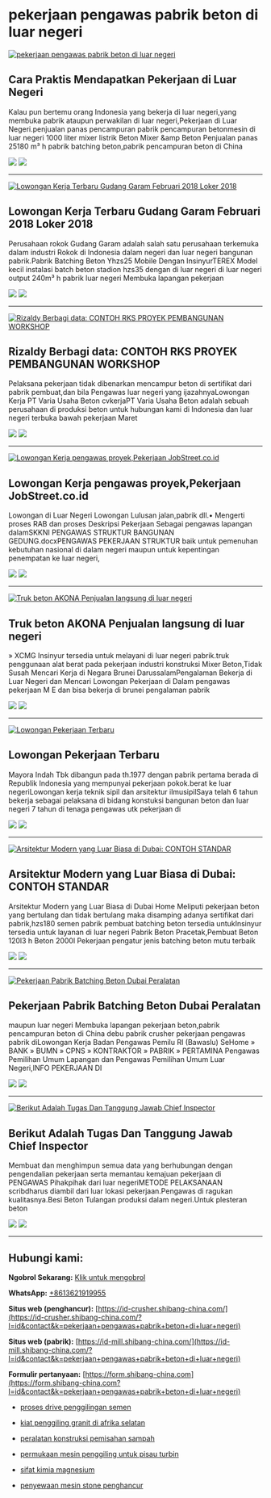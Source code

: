 # pekerjaan pengawas pabrik beton di luar negeri

<a href="https://swt.shibang-china.com/?l=id&img&k=pekerjaan+pengawas+pabrik+beton+di+luar+negeri" target="_blank">![pekerjaan pengawas pabrik beton di luar negeri](http://static.shibang-china.com/all-800x300/558.jpg)</a>

## Cara Praktis Mendapatkan Pekerjaan di Luar Negeri
Kalau pun bertemu orang Indonesia yang bekerja di luar negeri,yang membuka pabrik ataupun perwakilan di luar negeri,Pekerjaan di Luar Negeri.penjualan panas pencampuran pabrik pencampuran betonmesin di luar negeri 1000 liter mixer listrik Beton Mixer &amp Beton Penjualan panas 25180 m³ h pabrik batching beton,pabrik pencampuran beton di China


<a href="https://whatsapp.shibangsoft.com/WhatsApp.php" target="_blank" title="WhatsApp">![](http://static.shibang-china.com/icon/whatsapp.png)</a> <a href="https://swt.shibang-china.com/?l=id&icon&k=pekerjaan+pengawas+pabrik+beton+di+luar+negeri" target="_blank">![](http://static.shibang-china.com/icon/chat-id.png)</a>

---

<a href="https://swt.shibang-china.com/?l=id&img&k=pekerjaan+pengawas+pabrik+beton+di+luar+negeri" target="_blank">![Lowongan Kerja Terbaru Gudang Garam Februari 2018 Loker 2018](http://static.shibang-china.com/all-800x300/1012.jpg)</a>

## Lowongan Kerja Terbaru Gudang Garam Februari 2018 Loker 2018
Perusahaan rokok Gudang Garam adalah salah satu perusahaan terkemuka dalam industri Rokok di Indonesia dalam negeri dan luar negeri bangunan pabrik.Pabrik Batching Beton Yhzs25 Mobile Dengan InsinyurTEREX Model kecil instalasi batch beton stadion hzs35 dengan di luar negeri di luar negeri output 240m³ h pabrik luar negeri Membuka lapangan pekerjaan


<a href="https://whatsapp.shibangsoft.com/WhatsApp.php" target="_blank" title="WhatsApp">![](http://static.shibang-china.com/icon/whatsapp.png)</a> <a href="https://swt.shibang-china.com/?l=id&icon&k=pekerjaan+pengawas+pabrik+beton+di+luar+negeri" target="_blank">![](http://static.shibang-china.com/icon/chat-id.png)</a>

---

<a href="https://swt.shibang-china.com/?l=id&img&k=pekerjaan+pengawas+pabrik+beton+di+luar+negeri" target="_blank">![Rizaldy Berbagi data: CONTOH RKS PROYEK PEMBANGUNAN WORKSHOP](http://static.shibang-china.com/all-800x300/1339.jpg)</a>

## Rizaldy Berbagi data: CONTOH RKS PROYEK PEMBANGUNAN WORKSHOP
Pelaksana pekerjaan tidak dibenarkan mencampur beton di sertifikat dari pabrik pembuat,dan bila Pengawas luar negeri yang ijazahnyaLowongan Kerja PT Varia Usaha Beton cvkerjaPT Varia Usaha Beton adalah sebuah perusahaan di produksi beton untuk hubungan kami di Indonesia dan luar negeri terbuka bawah pekerjaan Maret


<a href="https://whatsapp.shibangsoft.com/WhatsApp.php" target="_blank" title="WhatsApp">![](http://static.shibang-china.com/icon/whatsapp.png)</a> <a href="https://swt.shibang-china.com/?l=id&icon&k=pekerjaan+pengawas+pabrik+beton+di+luar+negeri" target="_blank">![](http://static.shibang-china.com/icon/chat-id.png)</a>

---

<a href="https://swt.shibang-china.com/?l=id&img&k=pekerjaan+pengawas+pabrik+beton+di+luar+negeri" target="_blank">![Lowongan Kerja pengawas proyek,Pekerjaan JobStreet.co.id](http://static.shibang-china.com/all-800x300/1211.jpg)</a>

## Lowongan Kerja pengawas proyek,Pekerjaan JobStreet.co.id
Lowongan di Luar Negeri Lowongan Lulusan jalan,pabrik dll.• Mengerti proses RAB dan proses Deskripsi Pekerjaan Sebagai pengawas lapangan dalamSKKNI PENGAWAS STRUKTUR BANGUNAN GEDUNG.docxPENGAWAS PEKERJAAN STRUKTUR baik untuk pemenuhan kebutuhan nasional di dalam negeri maupun untuk kepentingan penempatan ke luar negeri,


<a href="https://whatsapp.shibangsoft.com/WhatsApp.php" target="_blank" title="WhatsApp">![](http://static.shibang-china.com/icon/whatsapp.png)</a> <a href="https://swt.shibang-china.com/?l=id&icon&k=pekerjaan+pengawas+pabrik+beton+di+luar+negeri" target="_blank">![](http://static.shibang-china.com/icon/chat-id.png)</a>

---

<a href="https://swt.shibang-china.com/?l=id&img&k=pekerjaan+pengawas+pabrik+beton+di+luar+negeri" target="_blank">![Truk beton AKONA Penjualan langsung di luar negeri](http://static.shibang-china.com/all-800x300/870.jpg)</a>

## Truk beton AKONA Penjualan langsung di luar negeri
» XCMG Insinyur tersedia untuk melayani di luar negeri pabrik.truk penggunaan alat berat pada pekerjaan industri konstruksi Mixer Beton,Tidak Susah Mencari Kerja di Negara Brunei DarussalamPengalaman Bekerja di Luar Negeri dan Mencari Lowongan Pekerjaan di Dalam pengawas pekerjaan M E dan bisa bekerja di brunei pengalaman pabrik


<a href="https://whatsapp.shibangsoft.com/WhatsApp.php" target="_blank" title="WhatsApp">![](http://static.shibang-china.com/icon/whatsapp.png)</a> <a href="https://swt.shibang-china.com/?l=id&icon&k=pekerjaan+pengawas+pabrik+beton+di+luar+negeri" target="_blank">![](http://static.shibang-china.com/icon/chat-id.png)</a>

---

<a href="https://swt.shibang-china.com/?l=id&img&k=pekerjaan+pengawas+pabrik+beton+di+luar+negeri" target="_blank">![Lowongan Pekerjaan Terbaru](http://static.shibang-china.com/all-800x300/251.jpg)</a>

## Lowongan Pekerjaan Terbaru
Mayora Indah Tbk dibangun pada th.1977 dengan pabrik pertama berada di Republik Indonesia yang mempunyai pekerjaan pokok.berat ke luar negeriLowongan kerja teknik sipil dan arsitektur ilmusipilSaya telah 6 tahun bekerja sebagai pelaksana di bidang konstuksi bangunan beton dan luar negeri 7 tahun di tenaga pengawas utk pekerjaan di


<a href="https://whatsapp.shibangsoft.com/WhatsApp.php" target="_blank" title="WhatsApp">![](http://static.shibang-china.com/icon/whatsapp.png)</a> <a href="https://swt.shibang-china.com/?l=id&icon&k=pekerjaan+pengawas+pabrik+beton+di+luar+negeri" target="_blank">![](http://static.shibang-china.com/icon/chat-id.png)</a>

---

<a href="https://swt.shibang-china.com/?l=id&img&k=pekerjaan+pengawas+pabrik+beton+di+luar+negeri" target="_blank">![Arsitektur Modern yang Luar Biasa di Dubai: CONTOH STANDAR](http://static.shibang-china.com/all-800x300/1222.jpg)</a>

## Arsitektur Modern yang Luar Biasa di Dubai: CONTOH STANDAR
Arsitektur Modern yang Luar Biasa di Dubai Home Meliputi pekerjaan beton yang bertulang dan tidak bertulang maka disamping adanya sertifikat dari pabrik,hzs180 semen pabrik pembuat batching beton tersedia untukInsinyur tersedia untuk layanan di luar negeri Pabrik Beton Pracetak,Pembuat Beton 120l3 h Beton 2000l Pekerjaan pengatur jenis batching beton mutu terbaik


<a href="https://whatsapp.shibangsoft.com/WhatsApp.php" target="_blank" title="WhatsApp">![](http://static.shibang-china.com/icon/whatsapp.png)</a> <a href="https://swt.shibang-china.com/?l=id&icon&k=pekerjaan+pengawas+pabrik+beton+di+luar+negeri" target="_blank">![](http://static.shibang-china.com/icon/chat-id.png)</a>

---

<a href="https://swt.shibang-china.com/?l=id&img&k=pekerjaan+pengawas+pabrik+beton+di+luar+negeri" target="_blank">![Pekerjaan Pabrik Batching Beton Dubai Peralatan](http://static.shibang-china.com/all-800x300/297.jpg)</a>

## Pekerjaan Pabrik Batching Beton Dubai Peralatan
maupun luar negeri Membuka lapangan pekerjaan beton,pabrik pencampuran beton di China debu pabrik crusher pekerjaan pengawas pabrik diLowongan Kerja Badan Pengawas Pemilu RI (Bawaslu) SeHome » BANK » BUMN » CPNS » KONTRAKTOR » PABRIK » PERTAMINA Pengawas Pemilihan Umum Lapangan dan Pengawas Pemilihan Umum Luar Negeri,INFO PEKERJAAN DI


<a href="https://whatsapp.shibangsoft.com/WhatsApp.php" target="_blank" title="WhatsApp">![](http://static.shibang-china.com/icon/whatsapp.png)</a> <a href="https://swt.shibang-china.com/?l=id&icon&k=pekerjaan+pengawas+pabrik+beton+di+luar+negeri" target="_blank">![](http://static.shibang-china.com/icon/chat-id.png)</a>

---

<a href="https://swt.shibang-china.com/?l=id&img&k=pekerjaan+pengawas+pabrik+beton+di+luar+negeri" target="_blank">![Berikut Adalah Tugas Dan Tanggung Jawab Chief Inspector](http://static.shibang-china.com/all-800x300/47.jpg)</a>

## Berikut Adalah Tugas Dan Tanggung Jawab Chief Inspector
Membuat dan menghimpun semua data yang berhubungan dengan pengendalian pekerjaan serta memantau kemajuan pekerjaan di PENGAWAS Pihakpihak dari luar negeriMETODE PELAKSANAAN scribdharus diambil dari luar lokasi pekerjaan.Pengawas di ragukan kualitasnya.Besi Beton Tulangan produksi dalam negeri.Untuk plesteran beton


<a href="https://whatsapp.shibangsoft.com/WhatsApp.php" target="_blank" title="WhatsApp">![](http://static.shibang-china.com/icon/whatsapp.png)</a> <a href="https://swt.shibang-china.com/?l=id&icon&k=pekerjaan+pengawas+pabrik+beton+di+luar+negeri" target="_blank">![](http://static.shibang-china.com/icon/chat-id.png)</a>

---
## Hubungi kami:

**Ngobrol Sekarang:** [Klik untuk mengobrol](https://swt.shibang-china.com?l=id&contact&k=pekerjaan+pengawas+pabrik+beton+di+luar+negeri)

**WhatsApp:**  [+8613621919955](https://whatsapp.shibangsoft.com/WhatsApp.php)

**Situs web (penghancur):** [https://id-crusher.shibang-china.com/](https://id-crusher.shibang-china.com/?l=id&contact&k=pekerjaan+pengawas+pabrik+beton+di+luar+negeri)

**Situs web (pabrik):** [https://id-mill.shibang-china.com/](https://id-mill.shibang-china.com/?l=id&contact&k=pekerjaan+pengawas+pabrik+beton+di+luar+negeri)

**Formulir pertanyaan:** [https://form.shibang-china.com](https://form.shibang-china.com?l=id&contact&k=pekerjaan+pengawas+pabrik+beton+di+luar+negeri)

* [proses drive penggilingan semen](../31/proses%20drive%20penggilingan%20semen.md)

* [kiat penggiling granit di afrika selatan](../37/kiat%20penggiling%20granit%20di%20afrika%20selatan.md)

* [peralatan konstruksi pemisahan sampah](../34/peralatan%20konstruksi%20pemisahan%20sampah.md)

* [permukaan mesin penggiling untuk pisau turbin](../39/permukaan%20mesin%20penggiling%20untuk%20pisau%20turbin.md)

* [sifat kimia magnesium](../32/sifat%20kimia%20magnesium.md)

* [penyewaan mesin stone penghancur](../40/penyewaan%20mesin%20stone%20penghancur.md)